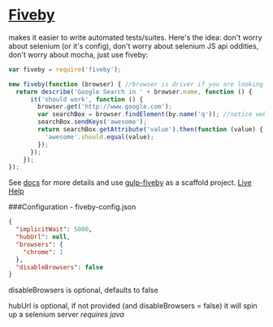 [Fiveby](http://en.wikipedia.org/wiki/Five_by_five)
========

makes it easier to write automated tests/suites. Here's the idea: don't worry about selenium (or it's config), don't worry about selenium JS api oddities, don't worry about mocha, just use fiveby:
```javascript
var fiveby = require('fiveby');

new fiveby(function (browser) { //browser is driver if you are looking at selenium docs
  return describe('Google Search in ' + browser.name, function () {
      it('should work', function () {
        browser.get('http://www.google.com');
        var searchBox = browser.findElement(by.name('q')); //notice webdriver.By convenience method
        searchBox.sendKeys('awesome');
        return searchBox.getAttribute('value').then(function (value) {
          'awesome'.should.equal(value);
        });
      });
    });
});
```
See [docs](https://github.dowjones.net/institutional/fiveby/docs) for more details and use [gulp-fiveby](https://github.dowjones.net/institutional/gulp-fiveby) as a scaffold project. [Live Help](https://dowjones.slack.com/messages/fiveby/)

###Configuration - fiveby-config.json

```json
{
  "implicitWait": 5000,
  "hubUrl": null,
  "browsers": {
    "chrome": 1
  },
  "disableBrowsers": false
}
```
disableBrowsers is optional, defaults to false

hubUrl is optional, if not provided (and disableBrowsers = false) it will spin up a selenium server *requires java*
